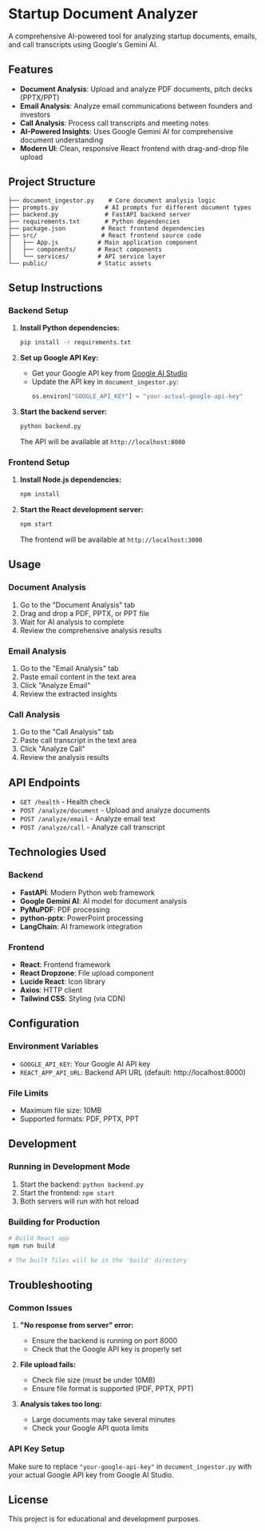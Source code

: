 # Startup Document Analyzer

A comprehensive AI-powered tool for analyzing startup documents, emails, and call transcripts using Google's Gemini AI.

## Features

- **Document Analysis**: Upload and analyze PDF documents, pitch decks (PPTX/PPT)
- **Email Analysis**: Analyze email communications between founders and investors
- **Call Analysis**: Process call transcripts and meeting notes
- **AI-Powered Insights**: Uses Google Gemini AI for comprehensive document understanding
- **Modern UI**: Clean, responsive React frontend with drag-and-drop file upload

## Project Structure

```
├── document_ingestor.py    # Core document analysis logic
├── prompts.py             # AI prompts for different document types
├── backend.py             # FastAPI backend server
├── requirements.txt       # Python dependencies
├── package.json          # React frontend dependencies
├── src/                  # React frontend source code
│   ├── App.js           # Main application component
│   ├── components/      # React components
│   └── services/        # API service layer
└── public/              # Static assets
```

## Setup Instructions

### Backend Setup

1. **Install Python dependencies:**
   ```bash
   pip install -r requirements.txt
   ```

2. **Set up Google API Key:**
   - Get your Google API key from [Google AI Studio](https://makersuite.google.com/app/apikey)
   - Update the API key in `document_ingestor.py`:
     ```python
     os.environ["GOOGLE_API_KEY"] = "your-actual-google-api-key"
     ```

3. **Start the backend server:**
   ```bash
   python backend.py
   ```
   The API will be available at `http://localhost:8000`

### Frontend Setup

1. **Install Node.js dependencies:**
   ```bash
   npm install
   ```

2. **Start the React development server:**
   ```bash
   npm start
   ```
   The frontend will be available at `http://localhost:3000`

## Usage

### Document Analysis
1. Go to the "Document Analysis" tab
2. Drag and drop a PDF, PPTX, or PPT file
3. Wait for AI analysis to complete
4. Review the comprehensive analysis results

### Email Analysis
1. Go to the "Email Analysis" tab
2. Paste email content in the text area
3. Click "Analyze Email"
4. Review the extracted insights

### Call Analysis
1. Go to the "Call Analysis" tab
2. Paste call transcript in the text area
3. Click "Analyze Call"
4. Review the analysis results

## API Endpoints

- `GET /health` - Health check
- `POST /analyze/document` - Upload and analyze documents
- `POST /analyze/email` - Analyze email text
- `POST /analyze/call` - Analyze call transcript

## Technologies Used

### Backend
- **FastAPI**: Modern Python web framework
- **Google Gemini AI**: AI model for document analysis
- **PyMuPDF**: PDF processing
- **python-pptx**: PowerPoint processing
- **LangChain**: AI framework integration

### Frontend
- **React**: Frontend framework
- **React Dropzone**: File upload component
- **Lucide React**: Icon library
- **Axios**: HTTP client
- **Tailwind CSS**: Styling (via CDN)

## Configuration

### Environment Variables
- `GOOGLE_API_KEY`: Your Google AI API key
- `REACT_APP_API_URL`: Backend API URL (default: http://localhost:8000)

### File Limits
- Maximum file size: 10MB
- Supported formats: PDF, PPTX, PPT

## Development

### Running in Development Mode
1. Start the backend: `python backend.py`
2. Start the frontend: `npm start`
3. Both servers will run with hot reload

### Building for Production
```bash
# Build React app
npm run build

# The built files will be in the 'build' directory
```

## Troubleshooting

### Common Issues

1. **"No response from server" error:**
   - Ensure the backend is running on port 8000
   - Check that the Google API key is properly set

2. **File upload fails:**
   - Check file size (must be under 10MB)
   - Ensure file format is supported (PDF, PPTX, PPT)

3. **Analysis takes too long:**
   - Large documents may take several minutes
   - Check your Google API quota limits

### API Key Setup
Make sure to replace `"your-google-api-key"` in `document_ingestor.py` with your actual Google API key from Google AI Studio.

## License

This project is for educational and development purposes.
